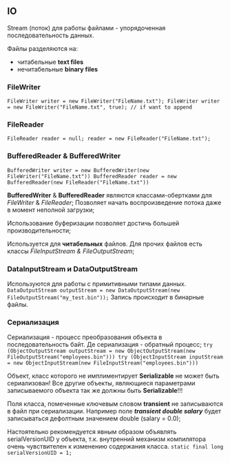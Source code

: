## IO
Stream (поток) для работы файлами - упорядоченная последовательность данных.

Файлы разделяются на:
* читабельные **text files** 
* нечитабельные **binary files**


### FileWriter
`FileWriter writer = new FileWriter("FileName.txt");
 FileWriter writer = new FileWriter("FileName.txt", true); // if want to append`

### FileReader
`FileReader reader = null;
reader = new FileReader("FileName.txt");`

### BufferedReader & BufferedWriter
`BufferedWriter writer = new BufferedWriter(new FileWriter("FileName.txt"))
BufferedReader reader = new BufferedReader(new FileReader("FileName.txt"))`

**BufferedWriter** & **BufferedReader** являются классами-обертками для _FileWriter_ & _FileReader_; Позволяет начать
воспроизведение потока даже в момент неполной загрузки;

Использование буферизации позволяет достичь большей производительности;

Используется для **читабельных** файлов. Для прочих файлов есть классы _FileInputStream & FileOutputStream_;

### DataInputStream и DataOutputStream
Используются для работы с примитивными типами данных.
`DataOutputStream outputStream = new DataOutputStream(new FileOutputStream("my_test.bin"));`
Запись происходит в бинарные файлы.


### Сериализация
Сериализация - процесс преобразования объекта в последовательность байт. 
Де сериализация - обратный процесс;
`try (ObjectOutputStream outputStream = new ObjectOutputStream(new FileOutputStream("employees.bin")))
try (ObjectInputStream inputStream = new ObjectInputStream(new FileInputStream("employees.bin")))`

Объект, класс которого не имплиментирует **Serializable** не может быть сериализован!
Все другие объекты, являющиеся параметрами записываемого объекта так же должны быть **Serializable**!!!

Поля класса, помеченные ключевым словом **transient** не записываются в файл при сериализации. Например
поле  **_transient double salary_** будет записываться дефолтным значением double (salary = 0.0);

Настоятельно рекомендуется явным образом объявлять serialVersionUID у объекта, т.к. внутренний механизм компилятора 
очень чувствителен к изменению содержания класса.
`static final long serialVersionUID = 1;`